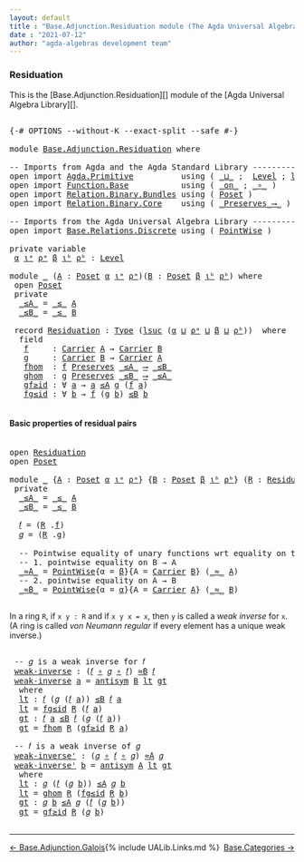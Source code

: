 ```yaml
---
layout: default
title : "Base.Adjunction.Residuation module (The Agda Universal Algebra Library)"
date : "2021-07-12"
author: "agda-algebras development team"
---
```


### <a id="residuation">Residuation</a>

This is the [Base.Adjunction.Residuation][] module of the [Agda Universal Algebra Library][].

<pre class="Agda">

<a id="319" class="Symbol">{-#</a> <a id="323" class="Keyword">OPTIONS</a> <a id="331" class="Pragma">--without-K</a> <a id="343" class="Pragma">--exact-split</a> <a id="357" class="Pragma">--safe</a> <a id="364" class="Symbol">#-}</a>

<a id="369" class="Keyword">module</a> <a id="376" href="Base.Adjunction.Residuation.html" class="Module">Base.Adjunction.Residuation</a> <a id="404" class="Keyword">where</a>

<a id="411" class="Comment">-- Imports from Agda and the Agda Standard Library --------------------------------------</a>
<a id="501" class="Keyword">open</a> <a id="506" class="Keyword">import</a> <a id="513" href="Agda.Primitive.html" class="Module">Agda.Primitive</a>          <a id="537" class="Keyword">using</a> <a id="543" class="Symbol">(</a> <a id="545" href="Agda.Primitive.html#810" class="Primitive Operator">_⊔_</a> <a id="549" class="Symbol">;</a>  <a id="552" href="Agda.Primitive.html#597" class="Postulate">Level</a> <a id="558" class="Symbol">;</a> <a id="560" href="Agda.Primitive.html#780" class="Primitive">lsuc</a><a id="564" class="Symbol">)</a> <a id="566" class="Keyword">renaming</a> <a id="575" class="Symbol">(</a> <a id="577" href="Agda.Primitive.html#326" class="Primitive">Set</a> <a id="581" class="Symbol">to</a> <a id="584" class="Primitive">Type</a> <a id="589" class="Symbol">)</a>
<a id="591" class="Keyword">open</a> <a id="596" class="Keyword">import</a> <a id="603" href="Function.Base.html" class="Module">Function.Base</a>           <a id="627" class="Keyword">using</a> <a id="633" class="Symbol">(</a> <a id="635" href="Function.Base.html#6285" class="Function Operator">_on_</a> <a id="640" class="Symbol">;</a> <a id="642" href="Function.Base.html#1031" class="Function Operator">_∘_</a> <a id="646" class="Symbol">)</a>
<a id="648" class="Keyword">open</a> <a id="653" class="Keyword">import</a> <a id="660" href="Relation.Binary.Bundles.html" class="Module">Relation.Binary.Bundles</a> <a id="684" class="Keyword">using</a> <a id="690" class="Symbol">(</a> <a id="692" href="Relation.Binary.Bundles.html#3028" class="Record">Poset</a> <a id="698" class="Symbol">)</a>
<a id="700" class="Keyword">open</a> <a id="705" class="Keyword">import</a> <a id="712" href="Relation.Binary.Core.html" class="Module">Relation.Binary.Core</a>    <a id="736" class="Keyword">using</a> <a id="742" class="Symbol">(</a> <a id="744" href="Relation.Binary.Core.html#1563" class="Function Operator">_Preserves_⟶_</a> <a id="758" class="Symbol">)</a>

<a id="761" class="Comment">-- Imports from the Agda Universal Algebra Library --------------------------------------</a>
<a id="851" class="Keyword">open</a> <a id="856" class="Keyword">import</a> <a id="863" href="Base.Relations.Discrete.html" class="Module">Base.Relations.Discrete</a> <a id="887" class="Keyword">using</a> <a id="893" class="Symbol">(</a> <a id="895" href="Base.Relations.Discrete.html#1565" class="Function">PointWise</a> <a id="905" class="Symbol">)</a>

<a id="908" class="Keyword">private</a> <a id="916" class="Keyword">variable</a>
 <a id="926" href="Base.Adjunction.Residuation.html#926" class="Generalizable">α</a> <a id="928" href="Base.Adjunction.Residuation.html#928" class="Generalizable">ιᵃ</a> <a id="931" href="Base.Adjunction.Residuation.html#931" class="Generalizable">ρᵃ</a> <a id="934" href="Base.Adjunction.Residuation.html#934" class="Generalizable">β</a> <a id="936" href="Base.Adjunction.Residuation.html#936" class="Generalizable">ιᵇ</a> <a id="939" href="Base.Adjunction.Residuation.html#939" class="Generalizable">ρᵇ</a> <a id="942" class="Symbol">:</a> <a id="944" href="Agda.Primitive.html#597" class="Postulate">Level</a>

<a id="951" class="Keyword">module</a> <a id="958" href="Base.Adjunction.Residuation.html#958" class="Module">_</a> <a id="960" class="Symbol">(</a><a id="961" href="Base.Adjunction.Residuation.html#961" class="Bound">A</a> <a id="963" class="Symbol">:</a> <a id="965" href="Relation.Binary.Bundles.html#3028" class="Record">Poset</a> <a id="971" href="Base.Adjunction.Residuation.html#926" class="Generalizable">α</a> <a id="973" href="Base.Adjunction.Residuation.html#928" class="Generalizable">ιᵃ</a> <a id="976" href="Base.Adjunction.Residuation.html#931" class="Generalizable">ρᵃ</a><a id="978" class="Symbol">)(</a><a id="980" href="Base.Adjunction.Residuation.html#980" class="Bound">B</a> <a id="982" class="Symbol">:</a> <a id="984" href="Relation.Binary.Bundles.html#3028" class="Record">Poset</a> <a id="990" href="Base.Adjunction.Residuation.html#934" class="Generalizable">β</a> <a id="992" href="Base.Adjunction.Residuation.html#936" class="Generalizable">ιᵇ</a> <a id="995" href="Base.Adjunction.Residuation.html#939" class="Generalizable">ρᵇ</a><a id="997" class="Symbol">)</a> <a id="999" class="Keyword">where</a>
 <a id="1006" class="Keyword">open</a> <a id="1011" href="Relation.Binary.Bundles.html#3028" class="Module">Poset</a>
 <a id="1018" class="Keyword">private</a>
  <a id="1028" href="Base.Adjunction.Residuation.html#1028" class="Function Operator">_≤A_</a> <a id="1033" class="Symbol">=</a> <a id="1035" href="Relation.Binary.Bundles.html#3167" class="Field Operator">_≤_</a> <a id="1039" href="Base.Adjunction.Residuation.html#961" class="Bound">A</a>
  <a id="1043" href="Base.Adjunction.Residuation.html#1043" class="Function Operator">_≤B_</a> <a id="1048" class="Symbol">=</a> <a id="1050" href="Relation.Binary.Bundles.html#3167" class="Field Operator">_≤_</a> <a id="1054" href="Base.Adjunction.Residuation.html#980" class="Bound">B</a>

 <a id="1058" class="Keyword">record</a> <a id="1065" href="Base.Adjunction.Residuation.html#1065" class="Record">Residuation</a> <a id="1077" class="Symbol">:</a> <a id="1079" href="Base.Adjunction.Residuation.html#584" class="Primitive">Type</a> <a id="1084" class="Symbol">(</a><a id="1085" href="Agda.Primitive.html#780" class="Primitive">lsuc</a> <a id="1090" class="Symbol">(</a><a id="1091" href="Base.Adjunction.Residuation.html#971" class="Bound">α</a> <a id="1093" href="Agda.Primitive.html#810" class="Primitive Operator">⊔</a> <a id="1095" href="Base.Adjunction.Residuation.html#976" class="Bound">ρᵃ</a> <a id="1098" href="Agda.Primitive.html#810" class="Primitive Operator">⊔</a> <a id="1100" href="Base.Adjunction.Residuation.html#990" class="Bound">β</a> <a id="1102" href="Agda.Primitive.html#810" class="Primitive Operator">⊔</a> <a id="1104" href="Base.Adjunction.Residuation.html#995" class="Bound">ρᵇ</a><a id="1106" class="Symbol">))</a>  <a id="1110" class="Keyword">where</a>
  <a id="1118" class="Keyword">field</a>
   <a id="1127" href="Base.Adjunction.Residuation.html#1127" class="Field">f</a>     <a id="1133" class="Symbol">:</a> <a id="1135" href="Relation.Binary.Bundles.html#3104" class="Field">Carrier</a> <a id="1143" href="Base.Adjunction.Residuation.html#961" class="Bound">A</a> <a id="1145" class="Symbol">→</a> <a id="1147" href="Relation.Binary.Bundles.html#3104" class="Field">Carrier</a> <a id="1155" href="Base.Adjunction.Residuation.html#980" class="Bound">B</a>
   <a id="1160" href="Base.Adjunction.Residuation.html#1160" class="Field">g</a>     <a id="1166" class="Symbol">:</a> <a id="1168" href="Relation.Binary.Bundles.html#3104" class="Field">Carrier</a> <a id="1176" href="Base.Adjunction.Residuation.html#980" class="Bound">B</a> <a id="1178" class="Symbol">→</a> <a id="1180" href="Relation.Binary.Bundles.html#3104" class="Field">Carrier</a> <a id="1188" href="Base.Adjunction.Residuation.html#961" class="Bound">A</a>
   <a id="1193" href="Base.Adjunction.Residuation.html#1193" class="Field">fhom</a>  <a id="1199" class="Symbol">:</a> <a id="1201" href="Base.Adjunction.Residuation.html#1127" class="Field">f</a> <a id="1203" href="Relation.Binary.Core.html#1563" class="Function Operator">Preserves</a> <a id="1213" href="Base.Adjunction.Residuation.html#1028" class="Function Operator">_≤A_</a> <a id="1218" href="Relation.Binary.Core.html#1563" class="Function Operator">⟶</a> <a id="1220" href="Base.Adjunction.Residuation.html#1043" class="Function Operator">_≤B_</a>
   <a id="1228" href="Base.Adjunction.Residuation.html#1228" class="Field">ghom</a>  <a id="1234" class="Symbol">:</a> <a id="1236" href="Base.Adjunction.Residuation.html#1160" class="Field">g</a> <a id="1238" href="Relation.Binary.Core.html#1563" class="Function Operator">Preserves</a> <a id="1248" href="Base.Adjunction.Residuation.html#1043" class="Function Operator">_≤B_</a> <a id="1253" href="Relation.Binary.Core.html#1563" class="Function Operator">⟶</a> <a id="1255" href="Base.Adjunction.Residuation.html#1028" class="Function Operator">_≤A_</a>
   <a id="1263" href="Base.Adjunction.Residuation.html#1263" class="Field">gf≥id</a> <a id="1269" class="Symbol">:</a> <a id="1271" class="Symbol">∀</a> <a id="1273" href="Base.Adjunction.Residuation.html#1273" class="Bound">a</a> <a id="1275" class="Symbol">→</a> <a id="1277" href="Base.Adjunction.Residuation.html#1273" class="Bound">a</a> <a id="1279" href="Base.Adjunction.Residuation.html#1028" class="Function Operator">≤A</a> <a id="1282" href="Base.Adjunction.Residuation.html#1160" class="Field">g</a> <a id="1284" class="Symbol">(</a><a id="1285" href="Base.Adjunction.Residuation.html#1127" class="Field">f</a> <a id="1287" href="Base.Adjunction.Residuation.html#1273" class="Bound">a</a><a id="1288" class="Symbol">)</a>
   <a id="1293" href="Base.Adjunction.Residuation.html#1293" class="Field">fg≤id</a> <a id="1299" class="Symbol">:</a> <a id="1301" class="Symbol">∀</a> <a id="1303" href="Base.Adjunction.Residuation.html#1303" class="Bound">b</a> <a id="1305" class="Symbol">→</a> <a id="1307" href="Base.Adjunction.Residuation.html#1127" class="Field">f</a> <a id="1309" class="Symbol">(</a><a id="1310" href="Base.Adjunction.Residuation.html#1160" class="Field">g</a> <a id="1312" href="Base.Adjunction.Residuation.html#1303" class="Bound">b</a><a id="1313" class="Symbol">)</a> <a id="1315" href="Base.Adjunction.Residuation.html#1043" class="Function Operator">≤B</a> <a id="1318" href="Base.Adjunction.Residuation.html#1303" class="Bound">b</a>

</pre>


#### <a id="basic-properties-of-residual-pairs">Basic properties of residual pairs</a>

<pre class="Agda">

<a id="1436" class="Keyword">open</a> <a id="1441" href="Base.Adjunction.Residuation.html#1065" class="Module">Residuation</a>
<a id="1453" class="Keyword">open</a> <a id="1458" href="Relation.Binary.Bundles.html#3028" class="Module">Poset</a>

<a id="1465" class="Keyword">module</a> <a id="1472" href="Base.Adjunction.Residuation.html#1472" class="Module">_</a> <a id="1474" class="Symbol">{</a><a id="1475" href="Base.Adjunction.Residuation.html#1475" class="Bound">A</a> <a id="1477" class="Symbol">:</a> <a id="1479" href="Relation.Binary.Bundles.html#3028" class="Record">Poset</a> <a id="1485" href="Base.Adjunction.Residuation.html#926" class="Generalizable">α</a> <a id="1487" href="Base.Adjunction.Residuation.html#928" class="Generalizable">ιᵃ</a> <a id="1490" href="Base.Adjunction.Residuation.html#931" class="Generalizable">ρᵃ</a><a id="1492" class="Symbol">}</a> <a id="1494" class="Symbol">{</a><a id="1495" href="Base.Adjunction.Residuation.html#1495" class="Bound">B</a> <a id="1497" class="Symbol">:</a> <a id="1499" href="Relation.Binary.Bundles.html#3028" class="Record">Poset</a> <a id="1505" href="Base.Adjunction.Residuation.html#934" class="Generalizable">β</a> <a id="1507" href="Base.Adjunction.Residuation.html#936" class="Generalizable">ιᵇ</a> <a id="1510" href="Base.Adjunction.Residuation.html#939" class="Generalizable">ρᵇ</a><a id="1512" class="Symbol">}</a> <a id="1514" class="Symbol">(</a><a id="1515" href="Base.Adjunction.Residuation.html#1515" class="Bound">R</a> <a id="1517" class="Symbol">:</a> <a id="1519" href="Base.Adjunction.Residuation.html#1065" class="Record">Residuation</a> <a id="1531" href="Base.Adjunction.Residuation.html#1475" class="Bound">A</a> <a id="1533" href="Base.Adjunction.Residuation.html#1495" class="Bound">B</a><a id="1534" class="Symbol">)</a> <a id="1536" class="Keyword">where</a>
 <a id="1543" class="Keyword">private</a>
  <a id="1553" href="Base.Adjunction.Residuation.html#1553" class="Function Operator">_≤A_</a> <a id="1558" class="Symbol">=</a> <a id="1560" href="Relation.Binary.Bundles.html#3167" class="Field Operator">_≤_</a> <a id="1564" href="Base.Adjunction.Residuation.html#1475" class="Bound">A</a>
  <a id="1568" href="Base.Adjunction.Residuation.html#1568" class="Function Operator">_≤B_</a> <a id="1573" class="Symbol">=</a> <a id="1575" href="Relation.Binary.Bundles.html#3167" class="Field Operator">_≤_</a> <a id="1579" href="Base.Adjunction.Residuation.html#1495" class="Bound">B</a>

  <a id="1584" href="Base.Adjunction.Residuation.html#1584" class="Function">𝑓</a> <a id="1586" class="Symbol">=</a> <a id="1588" class="Symbol">(</a><a id="1589" href="Base.Adjunction.Residuation.html#1515" class="Bound">R</a> <a id="1591" class="Symbol">.</a><a id="1592" href="Base.Adjunction.Residuation.html#1127" class="Field">f</a><a id="1593" class="Symbol">)</a>
  <a id="1597" href="Base.Adjunction.Residuation.html#1597" class="Function">𝑔</a> <a id="1599" class="Symbol">=</a> <a id="1601" class="Symbol">(</a><a id="1602" href="Base.Adjunction.Residuation.html#1515" class="Bound">R</a> <a id="1604" class="Symbol">.</a><a id="1605" href="Base.Adjunction.Residuation.html#1160" class="Field">g</a><a id="1606" class="Symbol">)</a>

  <a id="1611" class="Comment">-- Pointwise equality of unary functions wrt equality on the given poset carrier</a>
  <a id="1694" class="Comment">-- 1. pointwise equality on B → A</a>
  <a id="1730" href="Base.Adjunction.Residuation.html#1730" class="Function Operator">_≈̇A_</a> <a id="1736" class="Symbol">=</a> <a id="1738" href="Base.Relations.Discrete.html#1565" class="Function">PointWise</a><a id="1747" class="Symbol">{</a><a id="1748" class="Argument">α</a> <a id="1750" class="Symbol">=</a> <a id="1752" href="Base.Adjunction.Residuation.html#1505" class="Bound">β</a><a id="1753" class="Symbol">}{</a><a id="1755" class="Argument">A</a> <a id="1757" class="Symbol">=</a> <a id="1759" href="Relation.Binary.Bundles.html#3104" class="Field">Carrier</a> <a id="1767" href="Base.Adjunction.Residuation.html#1495" class="Bound">B</a><a id="1768" class="Symbol">}</a> <a id="1770" class="Symbol">(</a><a id="1771" href="Relation.Binary.Bundles.html#3131" class="Field Operator">_≈_</a> <a id="1775" href="Base.Adjunction.Residuation.html#1475" class="Bound">A</a><a id="1776" class="Symbol">)</a>
  <a id="1780" class="Comment">-- 2. pointwise equality on A → B</a>
  <a id="1816" href="Base.Adjunction.Residuation.html#1816" class="Function Operator">_≈̇B_</a> <a id="1822" class="Symbol">=</a> <a id="1824" href="Base.Relations.Discrete.html#1565" class="Function">PointWise</a><a id="1833" class="Symbol">{</a><a id="1834" class="Argument">α</a> <a id="1836" class="Symbol">=</a> <a id="1838" href="Base.Adjunction.Residuation.html#1485" class="Bound">α</a><a id="1839" class="Symbol">}{</a><a id="1841" class="Argument">A</a> <a id="1843" class="Symbol">=</a> <a id="1845" href="Relation.Binary.Bundles.html#3104" class="Field">Carrier</a> <a id="1853" href="Base.Adjunction.Residuation.html#1475" class="Bound">A</a><a id="1854" class="Symbol">}</a> <a id="1856" class="Symbol">(</a><a id="1857" href="Relation.Binary.Bundles.html#3131" class="Field Operator">_≈_</a> <a id="1861" href="Base.Adjunction.Residuation.html#1495" class="Bound">B</a><a id="1862" class="Symbol">)</a>

</pre>

In a ring `R`, if `x y : R` and if `x y x = x`, then `y` is called a *weak inverse* for `x`.
(A ring is called *von Neumann regular* if every element has a unique weak inverse.) 

<pre class="Agda">

 <a id="2072" class="Comment">-- 𝑔 is a weak inverse for 𝑓</a>
 <a id="2102" href="Base.Adjunction.Residuation.html#2102" class="Function">weak-inverse</a> <a id="2115" class="Symbol">:</a> <a id="2117" class="Symbol">(</a><a id="2118" href="Base.Adjunction.Residuation.html#1584" class="Function">𝑓</a> <a id="2120" href="Function.Base.html#1031" class="Function Operator">∘</a> <a id="2122" href="Base.Adjunction.Residuation.html#1597" class="Function">𝑔</a> <a id="2124" href="Function.Base.html#1031" class="Function Operator">∘</a> <a id="2126" href="Base.Adjunction.Residuation.html#1584" class="Function">𝑓</a><a id="2127" class="Symbol">)</a> <a id="2129" href="Base.Adjunction.Residuation.html#1816" class="Function Operator">≈̇B</a> <a id="2133" href="Base.Adjunction.Residuation.html#1584" class="Function">𝑓</a>
 <a id="2136" href="Base.Adjunction.Residuation.html#2102" class="Function">weak-inverse</a> <a id="2149" href="Base.Adjunction.Residuation.html#2149" class="Bound">a</a> <a id="2151" class="Symbol">=</a> <a id="2153" href="Relation.Binary.Structures.html#3275" class="Function">antisym</a> <a id="2161" href="Base.Adjunction.Residuation.html#1495" class="Bound">B</a> <a id="2163" href="Base.Adjunction.Residuation.html#2179" class="Function">lt</a> <a id="2166" href="Base.Adjunction.Residuation.html#2226" class="Function">gt</a>
  <a id="2171" class="Keyword">where</a>
  <a id="2179" href="Base.Adjunction.Residuation.html#2179" class="Function">lt</a> <a id="2182" class="Symbol">:</a> <a id="2184" href="Base.Adjunction.Residuation.html#1584" class="Function">𝑓</a> <a id="2186" class="Symbol">(</a><a id="2187" href="Base.Adjunction.Residuation.html#1597" class="Function">𝑔</a> <a id="2189" class="Symbol">(</a><a id="2190" href="Base.Adjunction.Residuation.html#1584" class="Function">𝑓</a> <a id="2192" href="Base.Adjunction.Residuation.html#2149" class="Bound">a</a><a id="2193" class="Symbol">))</a> <a id="2196" href="Base.Adjunction.Residuation.html#1568" class="Function Operator">≤B</a> <a id="2199" href="Base.Adjunction.Residuation.html#1584" class="Function">𝑓</a> <a id="2201" href="Base.Adjunction.Residuation.html#2149" class="Bound">a</a>
  <a id="2205" href="Base.Adjunction.Residuation.html#2179" class="Function">lt</a> <a id="2208" class="Symbol">=</a> <a id="2210" href="Base.Adjunction.Residuation.html#1293" class="Field">fg≤id</a> <a id="2216" href="Base.Adjunction.Residuation.html#1515" class="Bound">R</a> <a id="2218" class="Symbol">(</a><a id="2219" href="Base.Adjunction.Residuation.html#1584" class="Function">𝑓</a> <a id="2221" href="Base.Adjunction.Residuation.html#2149" class="Bound">a</a><a id="2222" class="Symbol">)</a>
  <a id="2226" href="Base.Adjunction.Residuation.html#2226" class="Function">gt</a> <a id="2229" class="Symbol">:</a> <a id="2231" href="Base.Adjunction.Residuation.html#1584" class="Function">𝑓</a> <a id="2233" href="Base.Adjunction.Residuation.html#2149" class="Bound">a</a> <a id="2235" href="Base.Adjunction.Residuation.html#1568" class="Function Operator">≤B</a> <a id="2238" href="Base.Adjunction.Residuation.html#1584" class="Function">𝑓</a> <a id="2240" class="Symbol">(</a><a id="2241" href="Base.Adjunction.Residuation.html#1597" class="Function">𝑔</a> <a id="2243" class="Symbol">(</a><a id="2244" href="Base.Adjunction.Residuation.html#1584" class="Function">𝑓</a> <a id="2246" href="Base.Adjunction.Residuation.html#2149" class="Bound">a</a><a id="2247" class="Symbol">))</a>
  <a id="2252" href="Base.Adjunction.Residuation.html#2226" class="Function">gt</a> <a id="2255" class="Symbol">=</a> <a id="2257" href="Base.Adjunction.Residuation.html#1193" class="Field">fhom</a> <a id="2262" href="Base.Adjunction.Residuation.html#1515" class="Bound">R</a> <a id="2264" class="Symbol">(</a><a id="2265" href="Base.Adjunction.Residuation.html#1263" class="Field">gf≥id</a> <a id="2271" href="Base.Adjunction.Residuation.html#1515" class="Bound">R</a> <a id="2273" href="Base.Adjunction.Residuation.html#2149" class="Bound">a</a><a id="2274" class="Symbol">)</a>

 <a id="2278" class="Comment">-- 𝑓 is a weak inverse of 𝑔</a>
 <a id="2307" href="Base.Adjunction.Residuation.html#2307" class="Function">weak-inverse&#39;</a> <a id="2321" class="Symbol">:</a> <a id="2323" class="Symbol">(</a><a id="2324" href="Base.Adjunction.Residuation.html#1597" class="Function">𝑔</a> <a id="2326" href="Function.Base.html#1031" class="Function Operator">∘</a> <a id="2328" href="Base.Adjunction.Residuation.html#1584" class="Function">𝑓</a> <a id="2330" href="Function.Base.html#1031" class="Function Operator">∘</a> <a id="2332" href="Base.Adjunction.Residuation.html#1597" class="Function">𝑔</a><a id="2333" class="Symbol">)</a> <a id="2335" href="Base.Adjunction.Residuation.html#1730" class="Function Operator">≈̇A</a> <a id="2339" href="Base.Adjunction.Residuation.html#1597" class="Function">𝑔</a>
 <a id="2342" href="Base.Adjunction.Residuation.html#2307" class="Function">weak-inverse&#39;</a> <a id="2356" href="Base.Adjunction.Residuation.html#2356" class="Bound">b</a> <a id="2358" class="Symbol">=</a> <a id="2360" href="Relation.Binary.Structures.html#3275" class="Function">antisym</a> <a id="2368" href="Base.Adjunction.Residuation.html#1475" class="Bound">A</a> <a id="2370" href="Base.Adjunction.Residuation.html#2386" class="Function">lt</a> <a id="2373" href="Base.Adjunction.Residuation.html#2438" class="Function">gt</a>
  <a id="2378" class="Keyword">where</a>
  <a id="2386" href="Base.Adjunction.Residuation.html#2386" class="Function">lt</a> <a id="2389" class="Symbol">:</a> <a id="2391" href="Base.Adjunction.Residuation.html#1597" class="Function">𝑔</a> <a id="2393" class="Symbol">(</a><a id="2394" href="Base.Adjunction.Residuation.html#1584" class="Function">𝑓</a> <a id="2396" class="Symbol">(</a><a id="2397" href="Base.Adjunction.Residuation.html#1597" class="Function">𝑔</a> <a id="2399" href="Base.Adjunction.Residuation.html#2356" class="Bound">b</a><a id="2400" class="Symbol">))</a> <a id="2403" href="Base.Adjunction.Residuation.html#1553" class="Function Operator">≤A</a> <a id="2406" href="Base.Adjunction.Residuation.html#1597" class="Function">𝑔</a> <a id="2408" href="Base.Adjunction.Residuation.html#2356" class="Bound">b</a>
  <a id="2412" href="Base.Adjunction.Residuation.html#2386" class="Function">lt</a> <a id="2415" class="Symbol">=</a> <a id="2417" href="Base.Adjunction.Residuation.html#1228" class="Field">ghom</a> <a id="2422" href="Base.Adjunction.Residuation.html#1515" class="Bound">R</a> <a id="2424" class="Symbol">(</a><a id="2425" href="Base.Adjunction.Residuation.html#1293" class="Field">fg≤id</a> <a id="2431" href="Base.Adjunction.Residuation.html#1515" class="Bound">R</a> <a id="2433" href="Base.Adjunction.Residuation.html#2356" class="Bound">b</a><a id="2434" class="Symbol">)</a>
  <a id="2438" href="Base.Adjunction.Residuation.html#2438" class="Function">gt</a> <a id="2441" class="Symbol">:</a> <a id="2443" href="Base.Adjunction.Residuation.html#1597" class="Function">𝑔</a> <a id="2445" href="Base.Adjunction.Residuation.html#2356" class="Bound">b</a> <a id="2447" href="Base.Adjunction.Residuation.html#1553" class="Function Operator">≤A</a> <a id="2450" href="Base.Adjunction.Residuation.html#1597" class="Function">𝑔</a> <a id="2452" class="Symbol">(</a><a id="2453" href="Base.Adjunction.Residuation.html#1584" class="Function">𝑓</a> <a id="2455" class="Symbol">(</a><a id="2456" href="Base.Adjunction.Residuation.html#1597" class="Function">𝑔</a> <a id="2458" href="Base.Adjunction.Residuation.html#2356" class="Bound">b</a><a id="2459" class="Symbol">))</a>
  <a id="2464" href="Base.Adjunction.Residuation.html#2438" class="Function">gt</a> <a id="2467" class="Symbol">=</a> <a id="2469" href="Base.Adjunction.Residuation.html#1263" class="Field">gf≥id</a> <a id="2475" href="Base.Adjunction.Residuation.html#1515" class="Bound">R</a> <a id="2477" class="Symbol">(</a><a id="2478" href="Base.Adjunction.Residuation.html#1597" class="Function">𝑔</a> <a id="2480" href="Base.Adjunction.Residuation.html#2356" class="Bound">b</a><a id="2481" class="Symbol">)</a>

</pre>

------------------------------------------

<span style="float:left;">[← Base.Adjunction.Galois ](Base.Adjunction.Galois.html)</span>
<span style="float:right;">[Base.Categories →](Base.Categories.html)</span>

{% include UALib.Links.md %}
